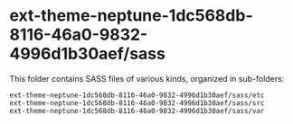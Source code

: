 # ext-theme-neptune-1dc568db-8116-46a0-9832-4996d1b30aef/sass

This folder contains SASS files of various kinds, organized in sub-folders:

    ext-theme-neptune-1dc568db-8116-46a0-9832-4996d1b30aef/sass/etc
    ext-theme-neptune-1dc568db-8116-46a0-9832-4996d1b30aef/sass/src
    ext-theme-neptune-1dc568db-8116-46a0-9832-4996d1b30aef/sass/var
